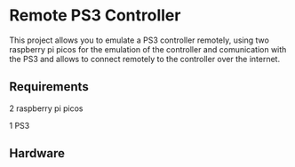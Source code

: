 # Remote PS3 Controller

This project allows you to emulate a PS3 controller remotely, using two raspberry pi picos for the emulation of the controller and comunication with the PS3 and allows to connect remotely to the controller over the internet.

## Requirements
2 raspberry pi picos

1 PS3

## Hardware
